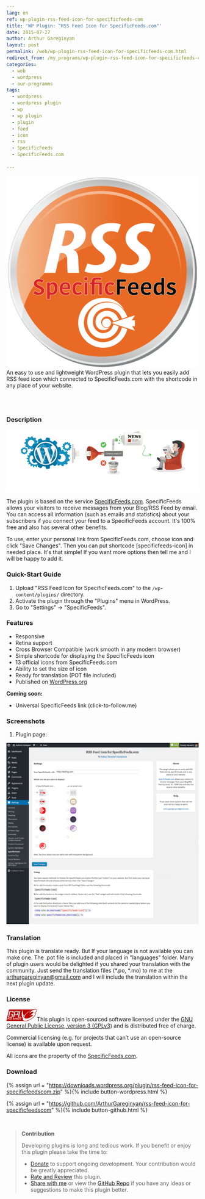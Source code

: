 ```yaml
---
lang: en
ref: wp-plugin-rss-feed-icon-for-specificfeeds-com
title: 'WP Plugin: “RSS Feed Icon for SpecificFeeds.com"'
date: 2015-07-27
author: Arthur Gareginyan
layout: post
permalink: /web/wp-plugin-rss-feed-icon-for-specificfeeds-com.html
redirect_from: /my_programs/wp-plugin-rss-feed-icon-for-specificfeeds-com.html
categories:
  - web
  - wordpress
  - our-programms
tags:
  - wordpress
  - wordpress plugin
  - wp
  - wp plugin
  - plugin
  - feed
  - icon
  - rss
  - SpecificFeeds
  - SpecificFeeds.com

---
```


![thumb](/images/projects/plugins/rss-feed-icon-for-specificfeeds-com/icon.png)
An easy to use and lightweight WordPress plugin that lets you easily add RSS feed icon which connected to SpecificFeeds.com with the shortcode in any place of your website.

<br><br>

### Description

<img src="/images/projects/plugins/rss-feed-icon-for-specificfeeds-com/banner.png" alt="WP Plugin &quot;RSS Feed Icon for SpecificFeeds.com&quot;" />

The plugin is based on the service [SpecificFeeds.com](http://www.specificfeeds.com). SpecificFeeds allows your visitors to receive messages from your Blog/RSS Feed by email. You can access all information (such as emails and statistics) about your subscribers if you connect your feed to a SpecificFeeds account. It's 100% free and also has several other benefits.

To use, enter your personal link from SpecificFeeds.com, choose icon and click "Save Changes". Then you can put shortcode [specificfeeds-icon] in needed place. It's that simple! If you want more options then tell me and I will be happy to add it.


### Quick-Start Guide

1. Upload "RSS Feed Icon for SpecificFeeds.com" to the `/wp-content/plugins/` directory.
2. Activate the plugin through the "Plugins" menu in WordPress.
3. Go to "Settings" → "SpecificFeeds".


### Features

* Responsive
* Retina support
* Cross Browser Compatible (work smooth in any modern browser)
* Simple shortcode for displaying the SpecificFeeds icon
* 13 official icons from SpecificFeeds.com
* Ability to set the size of icon
* Ready for translation (POT file included)
* Published on [WordPress.org](http://wordpess.org/)

**Coming soon:**

* Universal SpecificFeeds link (click-to-follow.me)


### Screenshots

1. Plugin page:
<img src="/images/projects/plugins/rss-feed-icon-for-specificfeeds-com/screenshot-1.png" alt="WP plugin &quot;RSS Feed Icon for SpecificFeeds.com&quot; by Arthur Gareginyan" />


### Translation

This plugin is translate ready. But If your language is not available you can make one. The .pot file is included and placed in "languages" folder. Many of plugin users would be delighted if you shared your translation with the community. Just send the translation files (*.po, *.mo) to me at the arthurgareginyan@gmail.com and I will include the translation within the next plugin update.


### License

<img src="/images/gplv3.png" alt="gplv3" width="80" class="alignleft" style="border:none;" />This plugin is open-sourced software licensed under the <a href="http://www.gnu.org/licenses/gpl-3.0.html" title="GPLv3" target="_blank">GNU General Public License, version 3 (GPLv3)</a> and is distributed free of charge.

Commercial licensing (e.g. for projects that can’t use an open-source license) is available upon request.

All icons are the property of the <a href="http://SpecificFeeds.com" target="_blank">SpecificFeeds.com</a>.


### Download

{% assign url = "https://downloads.wordpress.org/plugin/rss-feed-icon-for-specificfeedscom.zip" %}{% include button-wordpress.html %}

{% assign url = "https://github.com/ArthurGareginyan/rss-feed-icon-for-specificfeedscom" %}{% include button-github.html %}


<br>

>**Contribution**
>
>Developing plugins is long and tedious work. If you benefit or enjoy this plugin please take the time to:
>
>* [Donate](http://www.arthurgareginyan.com/donate.html) to support ongoing development. Your contribution would be greatly appreciated.
>* [Rate and Review](https://wordpress.org/support/view/plugin-reviews/rss-feed-icon-for-specificfeedscom?rate=5#postform) this plugin.
>* [Share with me](mailto:arthurgareginyan@gmail.com) or view the [GitHub Repo](https://github.com/ArthurGareginyan/rss-feed-icon-for-specificfeedscom) if you have any ideas or suggestions to make this plugin better.
